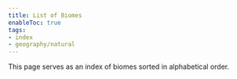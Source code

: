 ```yaml
---
title: List of Biomes
enableToc: true
tags:
- index
- geography/natural
---
```


This page serves as an index of biomes sorted in alphabetical order.